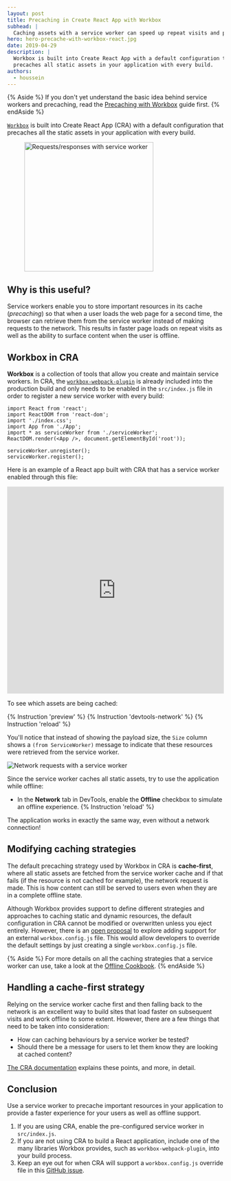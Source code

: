 ```yaml
---
layout: post
title: Precaching in Create React App with Workbox
subhead: |
  Caching assets with a service worker can speed up repeat visits and provide offline support. Workbox makes this easy and is included in Create React App by default.
hero: hero-precache-with-workbox-react.jpg
date: 2019-04-29
description: |
  Workbox is built into Create React App with a default configuration that
  precaches all static assets in your application with every build.
authors:
  - houssein
---
```


{% Aside %}
  If you don't yet understand the basic idea behind service workers and
  precaching, read the [Precaching with Workbox](/precache-with-workbox) guide
  first.
{% endAside %}

[`Workbox`](https://developers.google.com/web/tools/workbox/) is built into
Create React App (CRA) with a default configuration that precaches all the
static assets in your application with every build.

<figure class="w-figure w-figure--inline-right">
  <img src="./service-workers.png" width="300" alt="Requests/responses with service worker">
</figure>

## Why is this useful?

Service workers enable you to store important resources in its cache
(_precaching_) so that when a user loads the web page for a second time, the
browser can retrieve them from the service worker instead of making requests to
the network. This results in faster page loads on repeat visits as well as the
ability to surface content when the user is offline.

## Workbox in CRA

**Workbox** is a collection of tools that allow you create and maintain service
workers. In CRA, the
[`workbox-webpack-plugin`](https://developers.google.com/web/tools/workbox/modules/workbox-webpack-plugin)
is already included into the production build and only needs to be enabled in
the `src/index.js` file in order to register a new service worker with every
build:

```js/8/7
import React from 'react';
import ReactDOM from 'react-dom';
import './index.css';
import App from './App';
import * as serviceWorker from './serviceWorker';
ReactDOM.render(<App />, document.getElementById('root'));

serviceWorker.unregister();
serviceWorker.register();
```

Here is an example of a React app built with CRA that has a service worker enabled through this file:

<div class="glitch-embed-wrap" style="height: 480px; width: 100%;">
  <iframe
    src="https://glitch.com/embed/#!/embed/react-sw-example?path=src/index.css&previewSize=100&attributionHidden=true"
    alt="react-sw-example on Glitch"
    style="height: 100%; width: 100%; border: 0;">
  </iframe>
</div>

To see which assets are being cached:

{% Instruction 'preview' %}
{% Instruction 'devtools-network' %}
{% Instruction 'reload' %}

You'll notice that instead of showing the payload size, the `Size` column shows
a `(from ServiceWorker)` message to indicate that these resources were retrieved
from the service worker.

<img class="w-screenshot w-screenshot--filled" src="./network-requests-sw.png" alt="Network requests with a service worker">

Since the service worker caches all static assets, try to use the application
while offline:

+  In the **Network** tab in DevTools, enable the **Offline** checkbox to
   simulate an offline experience.
{% Instruction 'reload' %}

The application works in exactly the same way, even without a network
connection!

## Modifying caching strategies

The default precaching strategy used by Workbox in CRA is **cache-first**, where
all static assets are fetched from the service worker cache and if that fails
(if the resource is not cached for example), the network request is made. This
is how content can still be served to users even when they are in a complete
offline state.

Although Workbox provides support to define different strategies and approaches
to caching static and dynamic resources, the default configuration in CRA cannot
be modified or overwritten unless you eject entirely. However, there is an
[open proposal](https://github.com/facebook/create-react-app/issues/5359)
to explore adding support for an external `workbox.config.js` file. This
would allow developers to override the default settings by just creating a
single `workbox.config.js` file.

{% Aside %}
For more details on all the caching strategies that a service worker can use,
take a look at the
[Offline Cookbook](https://developers.google.com/web/fundamentals/instant-and-offline/offline-cookbook/).
{% endAside %}

## Handling a cache-first strategy

Relying on the service worker cache first and then falling back to the network
is an excellent way to build sites that load faster on subsequent visits and
work offline to some extent. However, there are a few things that need to
be taken into consideration:

+  How can caching behaviours by a service worker be tested?
+  Should there be a message for users to let them know they are looking at
   cached content?

[The CRA
documentation](https://facebook.github.io/create-react-app/docs/making-a-progressive-web-app#offline-first-considerations)
explains these points, and more, in detail.

## Conclusion

Use a service worker to precache important resources in your application to
provide a faster experience for your users as well as offline support.

1. If you are using CRA, enable the pre-configured service worker in
   `src/index.js`.
2. If you are not using CRA to build a React application, include one of the
   many libraries Workbox provides, such as `workbox-webpack-plugin`, into your
   build process.
3. Keep an eye out for when CRA will support a `workbox.config.js` override file
   in this
   [GitHub issue](https://github.com/facebook/create-react-app/issues/5359).
